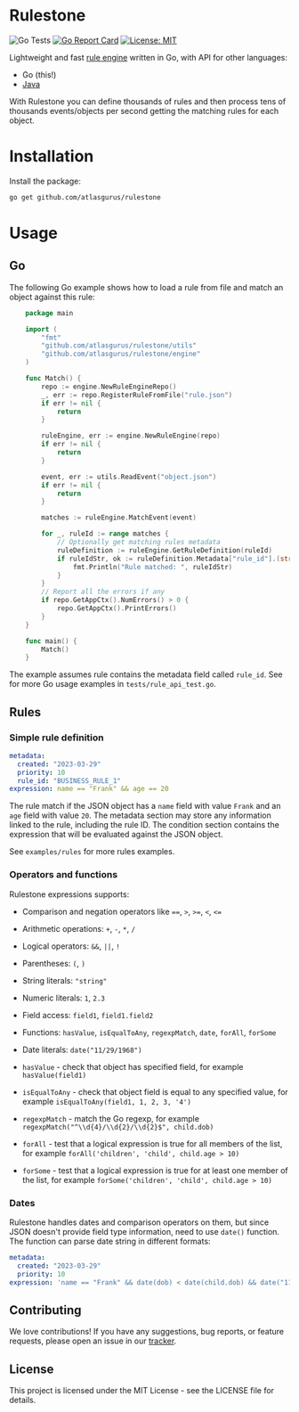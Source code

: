 # Rulestone #

![Go Tests](https://github.com/atlasgurus/rulestone/actions/workflows/tests.yml/badge.svg)
[![Go Report Card](https://goreportcard.com/badge/github.com/atlasgurus/rulestone)](https://goreportcard.com/report/github.com/atlasgurus/rulestone)
[![License: MIT](https://img.shields.io/badge/License-MIT-yellow.svg)](https://github.com/atlasgurus/rulestone/blob/main/LICENSE)

Lightweight and fast [rule engine](https://en.wikipedia.org/wiki/Business_rules_engine) written in Go, with API for
other languages:
* Go (this!)
* [Java](https://github.com/atlasgurus/rulestone-java)

With Rulestone you can define thousands of rules and then process tens of thousands events/objects per second getting
the matching rules for each object.

# Installation

Install the package:

```bash
go get github.com/atlasgurus/rulestone
```

# Usage

## Go

The following Go example shows how to load a rule from file and match an object against this rule:

```go
    package main

    import (
        "fmt"
        "github.com/atlasgurus/rulestone/utils"
        "github.com/atlasgurus/rulestone/engine"
    )

    func Match() {
        repo := engine.NewRuleEngineRepo()
        _, err := repo.RegisterRuleFromFile("rule.json")
        if err != nil {
            return
        }

        ruleEngine, err := engine.NewRuleEngine(repo)
        if err != nil {
            return
        }

        event, err := utils.ReadEvent("object.json")
        if err != nil {
            return
        }

        matches := ruleEngine.MatchEvent(event)

        for _, ruleId := range matches {
			// Optionally get matching rules metadata
            ruleDefinition := ruleEngine.GetRuleDefinition(ruleId)
            if ruleIdStr, ok := ruleDefinition.Metadata["rule_id"].(string); ok {
                fmt.Println("Rule matched: ", ruleIdStr)
            }
        }
        // Report all the errors if any
        if repo.GetAppCtx().NumErrors() > 0 {
            repo.GetAppCtx().PrintErrors()
        }
    }

    func main() {
        Match()
    }
```

The example assumes rule contains the metadata field called `rule_id`.
See for more Go usage examples in `tests/rule_api_test.go`.

## Rules

### Simple rule definition

```yaml
metadata:
  created: "2023-03-29"
  priority: 10
  rule_id: "BUSINESS_RULE_1"
expression: name == "Frank" && age == 20

```

The rule match if the JSON object has a `name` field with value `Frank` and an `age` field with value `20`.
The metadata section may store any information linked to the rule, including the rule ID.
The condition section contains the expression that will be evaluated against the JSON object.

See `examples/rules` for more rules examples.

### Operators and functions

Rulestone expressions supports:
* Comparison and negation operators like `==`, `>`, `>=`, `<`, `<=`
* Arithmetic operations: `+`, `-`, `*`, `/`
* Logical operators: `&&`, `||`, `!`
* Parentheses: `(`, `)`
* String literals: `"string"`
* Numeric literals: `1`, `2.3`
* Field access: `field1`, `field1.field2`
* Functions: `hasValue`, `isEqualToAny`, `regexpMatch`, `date`, `forAll`, `forSome`
* Date literals: `date("11/29/1968")`


* `hasValue` - check that object has specified field, for example `hasValue(field1)`
* `isEqualToAny` - check that object field is equal to any specified value, for example `isEqualToAny(field1, 1, 2, 3, '4')`
* `regexpMatch` - match the Go regexp, for example `regexpMatch("^\\d{4}/\\d{2}/\\d{2}$", child.dob)`
* `forAll`  - test that a logical expression is true for all members of the list, for example `forAll('children', 'child', child.age > 10)`
* `forSome`  - test that a logical expression is true for at least one member of the list, for example `forSome('children', 'child', child.age > 10)`

### Dates

Rulestone handles dates and comparison operators on them, but since JSON doesn't provide field type information,
need to use `date()` function. The function can parse date string in different formats:

```yaml
metadata:
  created: "2023-03-29"
  priority: 10
expression: 'name == "Frank" && date(dob) < date(child.dob) && date("11/29/1968") > date(dob) && date(dob) == date("11/28/1968")'
```

## Contributing
We love contributions! If you have any suggestions, bug reports, or feature requests, please open an issue in our [tracker](https://github.com/atlasgurus/rulestone/issues).

## License
This project is licensed under the MIT License - see the LICENSE file for details.
